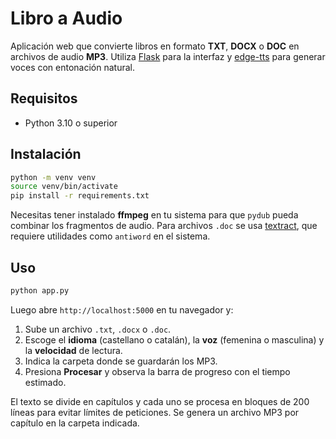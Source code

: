 # Libro a Audio

Aplicación web que convierte libros en formato **TXT**, **DOCX** o **DOC** en archivos de audio **MP3**. Utiliza [Flask](https://flask.palletsprojects.com/) para la interfaz y [edge-tts](https://pypi.org/project/edge-tts/) para generar voces con entonación natural.

## Requisitos
- Python 3.10 o superior

## Instalación
```bash
python -m venv venv
source venv/bin/activate
pip install -r requirements.txt
```
Necesitas tener instalado **ffmpeg** en tu sistema para que `pydub` pueda combinar los fragmentos de audio. Para archivos `.doc` se usa [textract](https://textract.readthedocs.io/), que requiere utilidades como `antiword` en el sistema.

## Uso
```bash
python app.py
```
Luego abre `http://localhost:5000` en tu navegador y:
1. Sube un archivo `.txt`, `.docx` o `.doc`.
2. Escoge el **idioma** (castellano o catalán), la **voz** (femenina o masculina) y la **velocidad** de lectura.
3. Indica la carpeta donde se guardarán los MP3.
4. Presiona **Procesar** y observa la barra de progreso con el tiempo estimado.

El texto se divide en capítulos y cada uno se procesa en bloques de 200 líneas para evitar límites de peticiones. Se genera un archivo MP3 por capítulo en la carpeta indicada.
